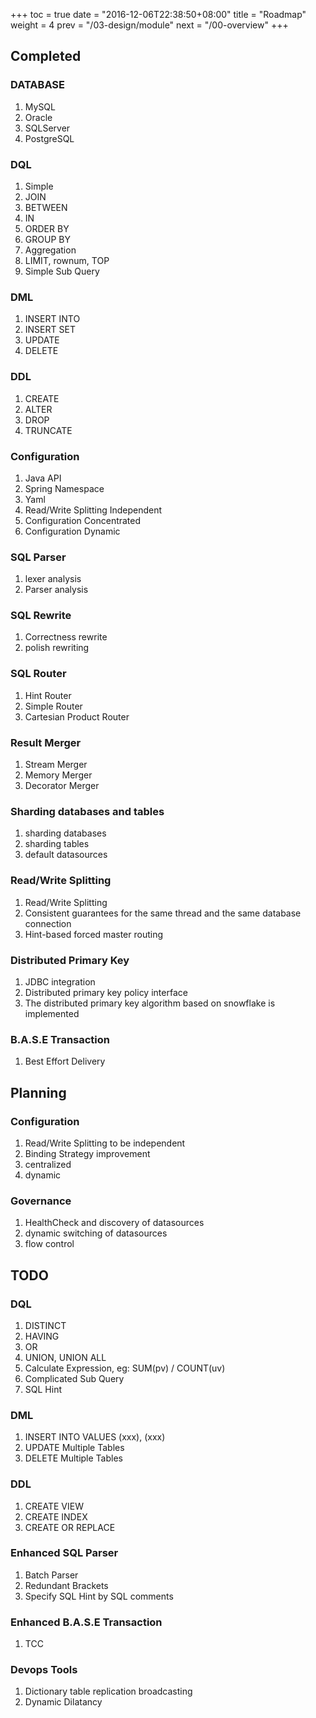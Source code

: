 +++
toc = true
date = "2016-12-06T22:38:50+08:00"
title = "Roadmap"
weight = 4
prev = "/03-design/module"
next = "/00-overview"
+++

## Completed

### DATABASE
1. MySQL
1. Oracle
1. SQLServer
1. PostgreSQL

### DQL
1. Simple
1. JOIN
1. BETWEEN
1. IN
1. ORDER BY
1. GROUP BY
1. Aggregation
1. LIMIT, rownum, TOP
1. Simple Sub Query

### DML
1. INSERT INTO
1. INSERT SET
1. UPDATE
1. DELETE

### DDL
1. CREATE
1. ALTER
1. DROP
1. TRUNCATE

### Configuration
1. Java API
1. Spring Namespace
1. Yaml
1. Read/Write Splitting Independent
1. Configuration Concentrated
1. Configuration Dynamic

### SQL Parser
1. lexer analysis
1. Parser analysis

### SQL Rewrite
1. Correctness rewrite
1. polish rewriting

### SQL Router
1. Hint Router
1. Simple Router
1. Cartesian Product Router

### Result Merger
1. Stream Merger
1. Memory Merger
1. Decorator Merger

### Sharding databases and tables
1. sharding databases
1. sharding tables
1. default datasources

### Read/Write Splitting
1. Read/Write Splitting
1. Consistent guarantees for the same thread and the same database connection
1. Hint-based forced master routing

### Distributed Primary Key
1. JDBC integration
1. Distributed primary key policy interface
1. The distributed primary key algorithm based on snowflake is implemented

### B.A.S.E Transaction
1. Best Effort Delivery

## Planning

### Configuration
1. Read/Write Splitting to be independent
1. Binding Strategy improvement
1. centralized
1. dynamic

### Governance
1. HealthCheck and discovery of datasources
1. dynamic switching of datasources
1. flow control

## TODO

### DQL
1. DISTINCT
1. HAVING
1. OR
1. UNION, UNION ALL
1. Calculate Expression, eg: SUM(pv) / COUNT(uv)
1. Complicated Sub Query
1. SQL Hint

### DML
1. INSERT INTO VALUES (xxx), (xxx)
1. UPDATE Multiple Tables
1. DELETE Multiple Tables

### DDL
1. CREATE VIEW
1. CREATE INDEX
1. CREATE OR REPLACE

### Enhanced SQL Parser
1. Batch Parser
1. Redundant Brackets
1. Specify SQL Hint by SQL comments

### Enhanced B.A.S.E Transaction 
1. TCC

### Devops Tools
1. Dictionary table replication broadcasting
1. Dynamic Dilatancy
